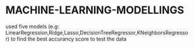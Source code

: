 # MACHINE-LEARNING-MODELLINGS
used five models (e.g: LinearRegression,Ridge,Lasso,DecisionTreeRegressor,KNeighborsRegressor) to find the best accurancy score to test the data
